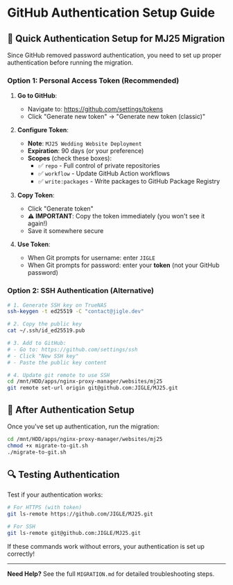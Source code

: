 # GitHub Authentication Setup Guide

## 🔐 Quick Authentication Setup for MJ25 Migration

Since GitHub removed password authentication, you need to set up proper authentication before running the migration.

### Option 1: Personal Access Token (Recommended)

1. **Go to GitHub**:
   - Navigate to: https://github.com/settings/tokens
   - Click "Generate new token" → "Generate new token (classic)"

2. **Configure Token**:
   - **Note**: `MJ25 Wedding Website Deployment`
   - **Expiration**: 90 days (or your preference)
   - **Scopes** (check these boxes):
     - ✅ `repo` - Full control of private repositories
     - ✅ `workflow` - Update GitHub Action workflows  
     - ✅ `write:packages` - Write packages to GitHub Package Registry

3. **Copy Token**:
   - Click "Generate token"
   - **⚠️ IMPORTANT**: Copy the token immediately (you won't see it again!)
   - Save it somewhere secure

4. **Use Token**:
   - When Git prompts for username: enter `JIGLE`
   - When Git prompts for password: enter your **token** (not your GitHub password)

### Option 2: SSH Authentication (Alternative)

```bash
# 1. Generate SSH key on TrueNAS
ssh-keygen -t ed25519 -C "contact@jigle.dev"

# 2. Copy the public key
cat ~/.ssh/id_ed25519.pub

# 3. Add to GitHub:
# - Go to: https://github.com/settings/ssh
# - Click "New SSH key"
# - Paste the public key content

# 4. Update git remote to use SSH
cd /mnt/HDD/apps/nginx-proxy-manager/websites/mj25
git remote set-url origin git@github.com:JIGLE/MJ25.git
```

## 🚀 After Authentication Setup

Once you've set up authentication, run the migration:

```bash
cd /mnt/HDD/apps/nginx-proxy-manager/websites/mj25
chmod +x migrate-to-git.sh
./migrate-to-git.sh
```

## 🔍 Testing Authentication

Test if your authentication works:

```bash
# For HTTPS (with token)
git ls-remote https://github.com/JIGLE/MJ25.git

# For SSH
git ls-remote git@github.com:JIGLE/MJ25.git
```

If these commands work without errors, your authentication is set up correctly!

---

**Need Help?** See the full `MIGRATION.md` for detailed troubleshooting steps.
